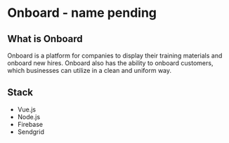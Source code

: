 # Onboard - name pending

## What is Onboard
Onboard is a platform for companies to display their training materials and onboard new hires. Onboard also has the ability to onboard customers, which businesses can utilize in a clean and uniform way.

## Stack
- Vue.js
- Node.js
- Firebase
- Sendgrid